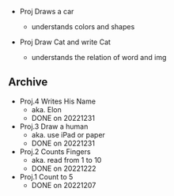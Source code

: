 - Proj Draws a car
  - understands colors and shapes

- Proj Draw Cat and write Cat
  - understands the relation of word and img

## Archive

- Proj.4 Writes His Name
  - aka. Elon
  - DONE on 20221231
- Proj.3 Draw a human
  - aka. use iPad or paper
  - DONE on 20221231
- Proj.2 Counts Fingers
  - aka. read from 1 to 10
  - DONE on 20221222
- Proj.1 Count to 5
  - DONE on 20221207

